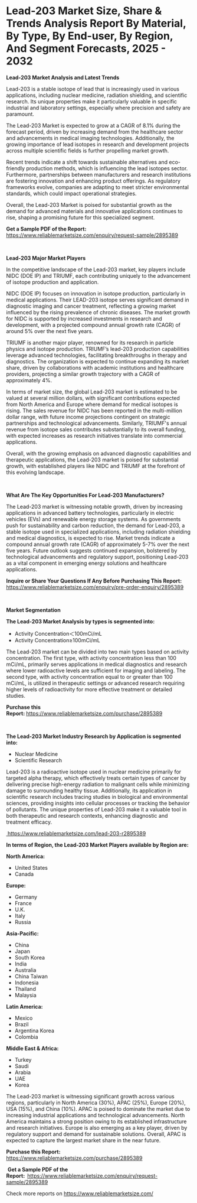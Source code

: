 <p><h1>Lead-203 Market Size, Share & Trends Analysis Report By Material, By Type, By End-user, By Region, And Segment Forecasts, 2025 - 2032</h1></p><p><strong>Lead-203 Market Analysis and Latest Trends</strong></p>
<p><p>Lead-203 is a stable isotope of lead that is increasingly used in various applications, including nuclear medicine, radiation shielding, and scientific research. Its unique properties make it particularly valuable in specific industrial and laboratory settings, especially where precision and safety are paramount.</p><p>The Lead-203 Market is expected to grow at a CAGR of 8.1% during the forecast period, driven by increasing demand from the healthcare sector and advancements in medical imaging technologies. Additionally, the growing importance of lead isotopes in research and development projects across multiple scientific fields is further propelling market growth. </p><p>Recent trends indicate a shift towards sustainable alternatives and eco-friendly production methods, which is influencing the lead isotopes sector. Furthermore, partnerships between manufacturers and research institutions are fostering innovation and enhancing product offerings. As regulatory frameworks evolve, companies are adapting to meet stricter environmental standards, which could impact operational strategies. </p><p>Overall, the Lead-203 Market is poised for substantial growth as the demand for advanced materials and innovative applications continues to rise, shaping a promising future for this specialized segment.</p></p>
<p><strong>Get a Sample PDF of the Report:&nbsp;</strong> <a href="https://www.reliablemarketsize.com/enquiry/request-sample/2895389?utm_campaign=3072&utm_medium=2&utm_source=Github&utm_content=ia&utm_term=15032025&utm_id=lead-203">https://www.reliablemarketsize.com/enquiry/request-sample/2895389</a></p>
<p>&nbsp;</p>
<p><strong>Lead-203 Major Market Players</strong></p>
<p><p>In the competitive landscape of the Lead-203 market, key players include NIDC (DOE IP) and TRIUMF, each contributing uniquely to the advancement of isotope production and application.</p><p>NIDC (DOE IP) focuses on innovation in isotope production, particularly in medical applications. Their LEAD-203 isotope serves significant demand in diagnostic imaging and cancer treatment, reflecting a growing market influenced by the rising prevalence of chronic diseases. The market growth for NIDC is supported by increased investments in research and development, with a projected compound annual growth rate (CAGR) of around 5% over the next five years.</p><p>TRIUMF is another major player, renowned for its research in particle physics and isotope production. TRIUMF’s lead-203 production capabilities leverage advanced technologies, facilitating breakthroughs in therapy and diagnostics. The organization is expected to continue expanding its market share, driven by collaborations with academic institutions and healthcare providers, projecting a similar growth trajectory with a CAGR of approximately 4%.</p><p>In terms of market size, the global Lead-203 market is estimated to be valued at several million dollars, with significant contributions expected from North America and Europe where demand for medical isotopes is rising. The sales revenue for NIDC has been reported in the multi-million dollar range, with future income projections contingent on strategic partnerships and technological advancements. Similarly, TRIUMF's annual revenue from isotope sales contributes substantially to its overall funding, with expected increases as research initiatives translate into commercial applications.</p><p>Overall, with the growing emphasis on advanced diagnostic capabilities and therapeutic applications, the Lead-203 market is poised for substantial growth, with established players like NIDC and TRIUMF at the forefront of this evolving landscape.</p></p>
<p>&nbsp;</p>
<p><strong>What Are The Key Opportunities For Lead-203 Manufacturers?</strong></p>
<p><p>The Lead-203 market is witnessing notable growth, driven by increasing applications in advanced battery technologies, particularly in electric vehicles (EVs) and renewable energy storage systems. As governments push for sustainability and carbon reduction, the demand for Lead-203, a stable isotope used in specialized applications, including radiation shielding and medical diagnostics, is expected to rise. Market trends indicate a compound annual growth rate (CAGR) of approximately 5-7% over the next five years. Future outlook suggests continued expansion, bolstered by technological advancements and regulatory support, positioning Lead-203 as a vital component in emerging energy solutions and healthcare applications.</p></p>
<p><strong>Inquire or Share Your Questions If Any Before Purchasing This Report:</strong> <a href="https://www.reliablemarketsize.com/enquiry/pre-order-enquiry/2895389?utm_campaign=3072&utm_medium=2&utm_source=Github&utm_content=ia&utm_term=15032025&utm_id=lead-203">https://www.reliablemarketsize.com/enquiry/pre-order-enquiry/2895389</a></p>
<p>&nbsp;</p>
<p><strong>Market Segmentation</strong></p>
<p><strong>The Lead-203 Market Analysis by types is segmented into:</strong></p>
<p><ul><li>Activity Concentration＜100mCi/mL</li><li>Activity Concentration≥100mCi/mL</li></ul></p>
<p><p>The Lead-203 market can be divided into two main types based on activity concentration. The first type, with activity concentration less than 100 mCi/mL, primarily serves applications in medical diagnostics and research where lower radioactive levels are sufficient for imaging and labeling. The second type, with activity concentration equal to or greater than 100 mCi/mL, is utilized in therapeutic settings or advanced research requiring higher levels of radioactivity for more effective treatment or detailed studies.</p></p>
<p><strong>Purchase this Report:&nbsp;</strong><a href="https://www.reliablemarketsize.com/purchase/2895389?utm_campaign=3072&utm_medium=2&utm_source=Github&utm_content=ia&utm_term=15032025&utm_id=lead-203">https://www.reliablemarketsize.com/purchase/2895389</a></p>
<p>&nbsp;</p>
<p><strong>The Lead-203 Market Industry Research by Application is segmented into:</strong></p>
<p><ul><li>Nuclear Medicine</li><li>Scientific Research</li></ul></p>
<p><p>Lead-203 is a radioactive isotope used in nuclear medicine primarily for targeted alpha therapy, which effectively treats certain types of cancer by delivering precise high-energy radiation to malignant cells while minimizing damage to surrounding healthy tissue. Additionally, its application in scientific research includes tracing studies in biological and environmental sciences, providing insights into cellular processes or tracking the behavior of pollutants. The unique properties of Lead-203 make it a valuable tool in both therapeutic and research contexts, enhancing diagnostic and treatment efficacy.</p></p>
<p><a href="https://www.reliablemarketsize.com/lead-203-r2895389?utm_campaign=3072&utm_medium=2&utm_source=Github&utm_content=ia&utm_term=15032025&utm_id=lead-203">&nbsp;https://www.reliablemarketsize.com/lead-203-r2895389</a></p>
<p><strong>In terms of Region, the Lead-203 Market Players available by Region are:</strong></p>
<p>
    <p> <strong> North America: </strong>
        <ul>
            <li>United States</li>
            <li>Canada</li>
        </ul>
        </p> 
    <p> <strong> Europe: </strong>
        <ul>
            <li>Germany</li>
            <li>France</li>
            <li>U.K.</li>
            <li>Italy</li>
            <li>Russia</li>
        </ul>
        </p> 
    <p> <strong> Asia-Pacific: </strong>
        <ul>
            <li>China</li>
            <li>Japan</li>
            <li>South Korea</li>
            <li>India</li>
            <li>Australia</li>
            <li>China Taiwan</li>
            <li>Indonesia</li>
            <li>Thailand</li>
            <li>Malaysia</li>
        </ul>
        </p> 
    <p> <strong> Latin America: </strong>
        <ul>
            <li>Mexico</li>
            <li>Brazil</li>
            <li>Argentina Korea</li>
            <li>Colombia</li>
        </ul>
        </p> 
    <p> <strong> Middle East & Africa: </strong>
        <ul>
            <li>Turkey</li>
            <li>Saudi</li>
            <li>Arabia</li>
            <li>UAE</li>
            <li>Korea</li>
        </ul>
    </p>
    </p>
<p><p>The Lead-203 market is witnessing significant growth across various regions, particularly in North America (30%), APAC (25%), Europe (20%), USA (15%), and China (10%). APAC is poised to dominate the market due to increasing industrial applications and technological advancements. North America maintains a strong position owing to its established infrastructure and research initiatives. Europe is also emerging as a key player, driven by regulatory support and demand for sustainable solutions. Overall, APAC is expected to capture the largest market share in the near future.</p></p>
<p><strong>Purchase this Report: </strong><a href="https://www.reliablemarketsize.com/purchase/2895389?utm_campaign=3072&utm_medium=2&utm_source=Github&utm_content=ia&utm_term=15032025&utm_id=lead-203">https://www.reliablemarketsize.com/purchase/2895389</a></p>
<p>&nbsp;<strong>Get a Sample PDF of the Report:&nbsp;&nbsp;</strong><a href="https://www.reliablemarketsize.com/enquiry/request-sample/2895389?utm_campaign=3072&utm_medium=2&utm_source=Github&utm_content=ia&utm_term=15032025&utm_id=lead-203">https://www.reliablemarketsize.com/enquiry/request-sample/2895389</a></p>
<p><strong></strong></p>
<p>Check more reports on <a href="https://www.reliablemarketsize.com/?utm_campaign=3072&utm_medium=2&utm_source=Github&utm_content=ia&utm_term=15032025&utm_id=lead-203">https://www.reliablemarketsize.com/</a></p>